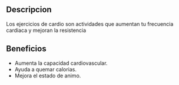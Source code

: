## Descripcion
Los ejercicios de cardio son actividades que aumentan tu frecuencia cardiaca y mejoran la resistencia

## Beneficios
- Aumenta la capacidad cardiovascular.
- Ayuda a quemar calorias.
- Mejora el estado de animo.